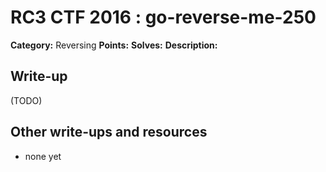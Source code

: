 # RC3 CTF 2016 : go-reverse-me-250

**Category:** Reversing
**Points:**
**Solves:**
**Description:**



## Write-up

(TODO)

## Other write-ups and resources

* none yet
